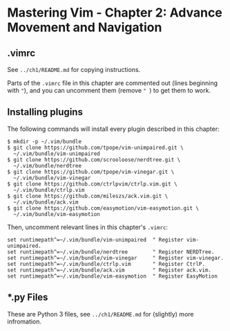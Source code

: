 # Mastering Vim - Chapter 2: Advance Movement and Navigation

## .vimrc

See `../ch1/README.md` for copying instructions.

Parts of the `.vimrc` file in this chapter are commented out (lines beginning with `"`), and you can uncomment them (remove `" `) to get them to work.

## Installing plugins

The following commands will install every plugin described in this chapter:

    $ mkdir -p ~/.vim/bundle
    $ git clone https://github.com/tpope/vim-unimpaired.git \
      ~/.vim/bundle/vim-unimpaired
    $ git clone https://github.com/scrooloose/nerdtree.git \
      ~/.vim/bundle/nerdtree
    $ git clone https://github.com/tpope/vim-vinegar.git \
      ~/.vim/bundle/vim-vinegar
    $ git clone https://github.com/ctrlpvim/ctrlp.vim.git \
      ~/.vim/bundle/ctrlp.vim
    $ git clone https://github.com/mileszs/ack.vim.git \
      ~/.vim/bundle/ack.vim
    $ git clone https://github.com/easymotion/vim-easymotion.git \
      ~/.vim/bundle/vim-easymotion

Then, uncomment relevant lines in this chapter's `.vimrc`:

    set runtimepath^=~/.vim/bundle/vim-unimpaired  " Register vim-unimpaired.
    set runtimepath^=~/.vim/bundle/nerdtree        " Register NERDTree.
    set runtimepath^=~/.vim/bundle/vim-vinegar     " Register vim-vinegar.
    set runtimepath^=~/.vim/bundle/ctrlp.vim       " Register CtrlP.
    set runtimepath^=~/.vim/bundle/ack.vim         " Register ack.vim.
    set runtimepath^=~/.vim/bundle/vim-easymotion  " Register EasyMotion

## \*.py Files

These are Python 3 files, see `../ch1/README.md` for (slightly) more
infromation.
